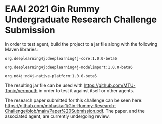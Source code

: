 # EAAI 2021 Gin Rummy Undergraduate Research Challenge Submission

In order to test agent, build the project to a jar file along with the following Maven libraries:

`org.deeplearning4j:deeplearning4j-core:1.0.0-beta6`

`org.deeplearning4j:deeplearning4j-modelimport:1.0.0-beta6`

`org.nd4j:nd4j-native-platform:1.0.0-beta6`
 
 The resulting jar file can be used with https://github.com/MTU-Tonic/vermouth in order to test it against itself or other agents.
 
 The research paper submitted for this challenge can be seen here: https://github.com/mbhaskar1/Gin-Rummy-Research-Challenge/blob/main/Paper%20Submission.pdf. The paper, and the associated agent, are currently undergoing review.
